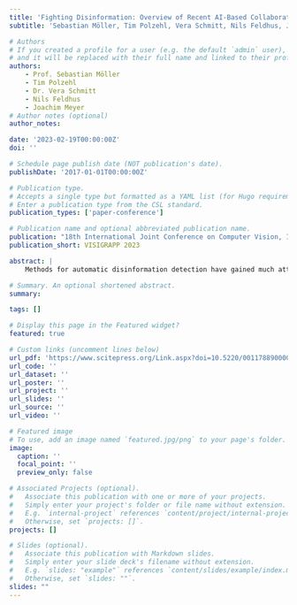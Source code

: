 ```yaml
---
title: 'Fighting Disinformation: Overview of Recent AI-Based Collaborative Human-Computer Interaction for Intelligent Decision Support Systems'
subtitle: 'Sebastian Möller, Tim Polzehl, Vera Schmitt, Nils Feldhus, Joachim Meyer - In Proceedings of the 18th International Joint Conference on Computer Vision, Imaging and Computer Graphics Theory and Applications - HUCAPP'

# Authors
# If you created a profile for a user (e.g. the default `admin` user), write the username (folder name) here
# and it will be replaced with their full name and linked to their profile.
authors:
    - Prof. Sebastian Möller
    - Tim Polzehl
    - Dr. Vera Schmitt
    - Nils Feldhus
    - Joachim Meyer
# Author notes (optional)
author_notes: 

date: '2023-02-19T00:00:00Z'
doi: ''

# Schedule page publish date (NOT publication's date).
publishDate: '2017-01-01T00:00:00Z'

# Publication type.
# Accepts a single type but formatted as a YAML list (for Hugo requirements).
# Enter a publication type from the CSL standard.
publication_types: ['paper-conference']

# Publication name and optional abbreviated publication name.
publication: "18th International Joint Conference on Computer Vision, Imaging and Computer Graphics Theory and Applications - HUCAPP"
publication_short: VISIGRAPP 2023

abstract: |
    Methods for automatic disinformation detection have gained much attention in recent years, as false information can have a severe impact on societal cohesion. Disinformation can influence the outcome of elections, the spread of diseases by preventing adequate countermeasures adoption, and the formation of allies, as the Russian invasion in Ukraine has shown. Hereby, not only text as a medium but also audio recordings, video content, and images need to be taken into consideration to fight fake news. However, automatic fact-checking tools cannot handle all modalities at once and face difficulties embedding the context of information, sarcasm, irony, and when there is no clear truth value. Recent research has shown that collaborative human-machine systems can identify false information more successfully than human or machine learning methods alone. Thus, in this paper, we present a short yet comprehensive state of current automatic disinformation detection approaches for text, audio, vi deo, images, multimodal combinations, their extension into intelligent decision support systems (IDSS) as well as forms and roles of human collaborative co-work. In real life, such systems are increasingly applied by journalists, setting the specifications to human roles according to two most prominent types of use cases, namely daily news dossiers and investigative journalism.

# Summary. An optional shortened abstract.
summary: 

tags: []

# Display this page in the Featured widget?
featured: true

# Custom links (uncomment lines below)
url_pdf: 'https://www.scitepress.org/Link.aspx?doi=10.5220/0011788900003417'
url_code: ''
url_dataset: ''
url_poster: ''
url_project: ''
url_slides: ''
url_source: ''
url_video: ''

# Featured image
# To use, add an image named `featured.jpg/png` to your page's folder.
image:
  caption: ''
  focal_point: ''
  preview_only: false

# Associated Projects (optional).
#   Associate this publication with one or more of your projects.
#   Simply enter your project's folder or file name without extension.
#   E.g. `internal-project` references `content/project/internal-project/index.md`.
#   Otherwise, set `projects: []`.
projects: []

# Slides (optional).
#   Associate this publication with Markdown slides.
#   Simply enter your slide deck's filename without extension.
#   E.g. `slides: "example"` references `content/slides/example/index.md`.
#   Otherwise, set `slides: ""`.
slides: ""
---
```



